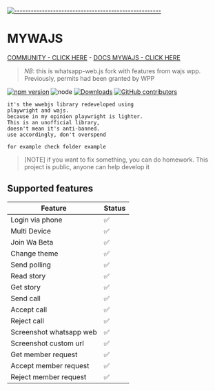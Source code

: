 [![-----------------------------------------------------](https://raw.githubusercontent.com/andreasbm/readme/master/assets/lines/colored.png)](#table-of-contents)
# MYWAJS
[COMMUNITY - CLICK HERE](https://chat.whatsapp.com/BIHE3USWr4lAnahwJTQEOX) - [DOCS MYWAJS - CLICK HERE](https://amiruldev20.github.io/mywajs)

 > *NB*: this is whatsapp-web.js fork with features from wajs wpp. Previously, permits had been granted by WPP

<p align="center">
 
 [![npm version](https://img.shields.io/npm/v/mywajs.svg?color=green)](https://www.npmjs.com/package/mywajs)
![node](https://img.shields.io/node/v/mywajs)
[![Downloads](https://img.shields.io/npm/dm/mywajs.svg)](https://www.npmjs.com/package/mywajs)
[![GitHub contributors](https://img.shields.io/github/contributors/amiruldev20/mywajs.svg)](https://github.com/your-username/your-repo/graphs/contributors)
</p>

```
it's the wwebjs library redeveloped using
playwright and wajs.
because in my opinion playwright is lighter.
This is an unofficial library,
doesn't mean it's anti-banned.
use accordingly, don't overspend

for example check folder example
```

> [NOTE]
> if you want to fix something, you can do homework. This project is public, anyone can help develop it

## Supported features

| Feature  | Status |
| ------------- | ------------- |
| Login via phone | ✅ |
| Multi Device | ✅ |
| Join Wa Beta | ✅ |
| Change theme | ✅ |
| Send polling | ✅ |
| Read story | ✅ |
| Get story | ✅ |
| Send call | ✅ |
| Accept call | ✅ |
| Reject call | ✅ |
| Screenshot whatsapp web | ✅ |
| Screenshot custom url | ✅ |
| Get member request | ✅ |
| Accept member request | ✅ |
| Reject member request | ✅ |
